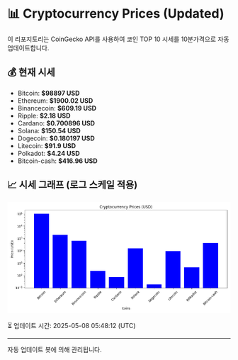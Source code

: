 
# 📊 Cryptocurrency Prices (Updated)

이 리포지토리는 CoinGecko API를 사용하여 코인 TOP 10 시세를 10분가격으로 자동 업데이트합니다.

## 💰 현재 시세
- Bitcoin: **$98897 USD**
- Ethereum: **$1900.02 USD**
- Binancecoin: **$609.19 USD**
- Ripple: **$2.18 USD**
- Cardano: **$0.700896 USD**
- Solana: **$150.54 USD**
- Dogecoin: **$0.180197 USD**
- Litecoin: **$91.9 USD**
- Polkadot: **$4.24 USD**
- Bitcoin-cash: **$416.96 USD**

## 📈 시세 그래프 (로그 스케일 적용)
![Crypto Prices](crypto_prices.png)

⏳ 업데이트 시간: 2025-05-08 05:48:12 (UTC)

---
자동 업데이트 봇에 의해 관리됩니다.
